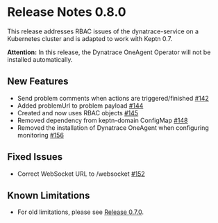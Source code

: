# Release Notes 0.8.0

This release addresses RBAC issues of the dynatrace-service on a Kubernetes cluster and is adapted to work with Keptn 0.7.

**Attention:** In this release, the Dynatrace OneAgent Operator will not be installed automatically.

## New Features

- Send problem comments when actions are triggered/finished [#142](https://github.com/keptn-contrib/dynatrace-service/pull/142)
- Added problemUrl to problem payload [#144](https://github.com/keptn-contrib/dynatrace-service/pull/144)
- Created and now uses RBAC objects [#145](https://github.com/keptn-contrib/dynatrace-service/pull/145)
- Removed dependency from keptn-domain ConfigMap [#148](https://github.com/keptn-contrib/dynatrace-service/pull/148)
- Removed the installation of Dynatrace OneAgent when configuring monitoring [#156](https://github.com/keptn-contrib/dynatrace-service/pull/156)

## Fixed Issues

- Correct WebSocket URL to /websocket [#152](https://github.com/keptn-contrib/dynatrace-service/pull/152)

## Known Limitations

- For old limitations, please see [Release 0.7.0](https://github.com/keptn-contrib/dynatrace-service/releases/tag/0.7.0).